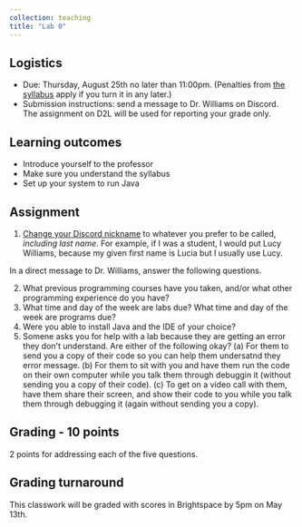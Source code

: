```yaml
---
collection: teaching
title: "Lab 0"
---
```


## Logistics
* Due: Thursday, August 25th no later than 11:00pm. (Penalties from [the
	syllabus](https://lgw2.github.io/teaching/csci132-fall-2022/syllabus/)
	apply if you turn it in any later.)
* Submission instructions: send a message to Dr. Williams on Discord. The assignment on
	D2L will be used for reporting your grade only.


## Learning outcomes
* Introduce yourself to the professor
* Make sure you understand the syllabus
* Set up your system to run Java

## Assignment

1. [Change your Discord nickname](https://support.discord.com/hc/en-us/articles/219070107-Server-Nicknames#:~:text=If%20you're%20on%20the,new%20nickname%20of%20your%20choice!) to whatever you prefer to be called,
   *including last name*. For example, if I was a student, I would put Lucy
   Williams, because my given first name is Lucia but I usually use Lucy.

In a direct message to Dr. Williams, answer the following questions.

2. What previous programming courses have you taken, and/or what other
   programming experience do you have?
3. What time and day of the week are labs due? What time and day of the week
   are programs due?
4. Were you able to install Java and the IDE of your choice?
5. Somene asks you for help with a lab because they are getting an error they
   don't understand. Are either of the following okay? (a) For them to send you
   a copy of their code so you can help them undersatnd they error message. (b)
   For them to sit with you and have them run the code on their own computer
   while you talk them through debuggin it (without sending you a
   copy of their code). (c) To get on a video call with them, have them share
   their screen, and show their code to you while you talk them through
   debugging it (again without sending you a copy).


## Grading - 10 points
2 points for addressing each of the five questions.

## Grading turnaround
This classwork will be graded with scores in Brightspace by 5pm on May 13th.
